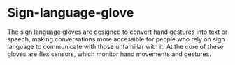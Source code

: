 # Sign-language-glove
The sign language gloves are designed to convert hand gestures into text or speech, making conversations more accessible for people who rely on sign language to communicate with those unfamiliar with it. At the core of these gloves are flex sensors, which monitor hand movements and gestures.

